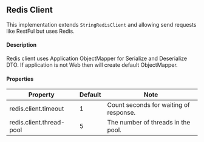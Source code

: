 ## Redis Client
This implementation extends `StringRedisClient` and allowing send requests like RestFul but uses Redis.

#### Description
Redis client uses Application ObjectMapper for Serialize and Deserialize DTO.
If application is not Web then will create default ObjectMapper. 

#### Properties
| Property  | Default | Note |
| ------------- | ------------- | ------------- | 
| redis.client.timeout  | 1 | Count seconds for waiting of response. |
| redis.client.thread-pool  | 5 | The number of threads in the pool.  |
